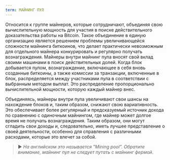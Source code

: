 ```yaml
---
term: МАЙНИНГ ПУЛ
---
```


Относится к группе майнеров, которые сотрудничают, объединяя свою вычислительную мощность для участия в поиске действительного доказательства работы на Bitcoin. Такое объединение в единую организацию является решением проблемы увеличивающейся сложности майнинга биткоинов, что делает практически невозможным для отдельного майнера конкурировать и регулярно получать вознаграждения. Майнеры внутри майнинг пула вносят свой вклад своими машинами в поиск действительных долей. Когда блок добывается пулом, вознаграждение, включающее в себя вновь созданные биткоины, а также комиссии за транзакции, включенные в блок, распределяется между участниками пула в соответствии с выбранным методом выплат. Это распределение пропорционально вычислительной мощности, которую каждый майнер внес.

Объединяясь, майнеры внутри пула увеличивают свои шансы на нахождение блоков и, таким образом, снижают свою вариативность. Это обеспечивает более регулярный и предсказуемый источник дохода по сравнению с одиночным майнингом, где майнер может долгое время не получать вознаграждения. Таким образом, они могут сгладить свои доходы и, следовательно, иметь лучшее представление о своей деятельности, особенно для справления с различными расходами, которые это влечет за собой.

> ► *На английском это называется "Mining pool". Обратите внимание, майнинг пул не следует путать с майнинг фермой.*